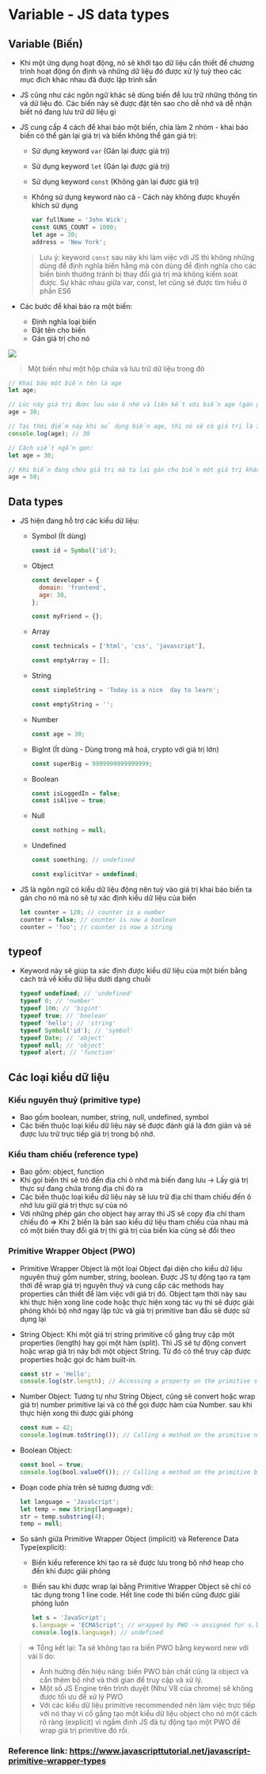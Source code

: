 # Variable - JS data types

## Variable (Biến)

- Khi một ứng dụng hoạt động, nó sẽ khởi tạo dữ liệu cần thiết để chương trình hoạt động ổn định và những dữ liệu đó được xử lý tuỳ theo các mục đích khác nhau đã được lập trình sẵn
- JS cũng như các ngôn ngữ khác sẽ dùng biến để lưu trữ những thông tin và dữ liệu đó. Các biến này sẽ được đặt tên sao cho dễ nhớ và dễ nhận biết nó đang lưu trữ dữ liệu gì
- JS cung cấp 4 cách để khai báo một biến, chia làm 2 nhóm - khai báo biến có thể gán lại giá trị và biến không thể gán giá trị:

  - Sử dụng keyword `var` (Gán lại được giá trị)
  - Sử dụng keyword `let` (Gán lại được giá trị)
  - Sử dụng keyword `const` (Không gán lại được giá trị)
  - Không sử dụng keyword nào cả - Cách này không được khuyến khích sử dụng

    ```js
    var fullName = 'John Wick';
    const GUNS_COUNT = 1000;
    let age = 30;
    address = 'New York';
    ```

  > Lưu ý: keyword `const` sau này khi làm việc với JS thì không những dùng để định nghĩa biến hằng mà còn dùng để định nghĩa cho các biến bình thường tránh bị thay đổi giá trị mà không kiểm soát được. Sự khác nhau giữa var, const, let cũng sẽ được tìm hiểu ở phần ES6

- Các bước để khai báo ra một biến:
  - Định nghĩa loại biến
  - Đặt tên cho biến
  - Gán giá trị cho nó

![](../images/variable.jpeg)

> Một biến như một hộp chứa và lưu trữ dữ liệu trong đó

```js
// Khai báo một biến tên là age
let age;

// Lúc này giá trị được lưu vào ô nhớ và liên kết với biến age (gán giá trị cho biến)
age = 30;

// Tại thời điểm này khi sử dụng biến age, thì nó sẽ có giá trị là 30
console.log(age); // 30

// Cách viết ngắn gọn:
let age = 30;

// Khi biến đang chứa giá trị mà ta lại gán cho biến một giá trị khác, thì nó sẽ xoá giá trị cũ và gán lại giá trị mới cho biến
age = 50;
```

## Data types

- JS hiện đang hỗ trợ các kiểu dữ liệu:

  - Symbol (Ít dùng)

    ```js
    const id = Symbol('id');
    ```

  - Object

    ```js
    const developer = {
      domain: 'frontend',
      age: 30,
    };

    const myFriend = {};
    ```

  - Array

    ```js
    const technicals = ['html', 'css', 'javascript'],

    const emptyArray = [];
    ```

  - String

    ```js
    const simpleString = 'Today is a nice  day to learn';

    const emptyString = '';
    ```

  - Number
    ```js
    const age = 30;
    ```
  - BigInt (Ít dùng - Dùng trong mã hoá, crypto với giá trị lớn)
    ```js
    const superBig = 9999999999999999;
    ```
  - Boolean
    ```js
    const isLoggedIn = false;
    const isAlive = true;
    ```
  - Null
    ```js
    const nothing = null;
    ```
  - Undefined

    ```js
    const something; // undefined

    const explicitVar = undefined;

    ```

- JS là ngôn ngữ có kiểu dữ liệu động nên tuỳ vào giá trị khai báo biến ta gán cho nó mà nó sẽ tự xác định kiểu dữ liệu của biến

  ```js
  let counter = 120; // counter is a number
  counter = false; // counter is now a boolean
  counter = 'foo'; // counter is now a string
  ```

## typeof

- Keyword này sẽ giúp ta xác định được kiểu dữ liệu của một biến bằng cách trả về kiểu dữ liệu dưới dạng chuỗi
  ```js
  typeof undefined; // 'undefined'
  typeof 0; // 'number'
  typeof 10n; // 'bigint'
  typeof true; // 'boolean'
  typeof 'hello'; // 'string'
  typeof Symbol('id'); // 'symbol'
  typeof Date; // 'object'
  typeof null; // 'object'
  typeof alert; // 'function'
  ```

## Các loại kiểu dữ liệu

### Kiểu nguyên thuỷ (primitive type)

- Bao gồm boolean, number, string, null, undefined, symbol
- Các biến thuộc loại kiểu dữ liệu này sẽ được đánh giá là đơn giản và sẽ được lưu trữ trực tiếp giá trị trong bộ nhớ.

### Kiểu tham chiếu (reference type)

- Bao gồm: object, function
- Khi gọi biến thì sẽ trỏ đến địa chỉ ô nhớ mà biến đang lưu -> Lấy giá trị thực sự đang chứa trong địa chỉ đó ra
- Các biến thuộc loại kiểu dữ liệu này sẽ lưu trữ địa chỉ tham chiếu đến ô nhớ lưu giữ giá trị thực sự của nó
- Với những phép gán cho object hay array thì JS sẽ copy địa chỉ tham chiếu đó => Khi 2 biến là bản sao kiểu dữ liệu tham chiếu của nhau mà có một biến thay đổi giá trị thì giá trị của biến kia cũng sẽ đổi theo

### Primitive Wrapper Object (PWO)

- Primitive Wrapper Object là một loại Object đại diện cho kiểu dữ liệu nguyên thuỷ gồm number, string, boolean. Được JS tự động tạo ra tạm thời để wrap giá trị nguyên thuỷ và cung cấp các methods hay properties cần thiết để làm việc với giá trị đó. Object tạm thời này sau khi thực hiện xong line code hoặc thực hiện xong tác vụ thì sẽ được giải phóng khỏi bộ nhớ ngay lập tức và giá trị primitive ban đầu sẽ được sử dụng lại

- String Object: Khi một giá trị string primitive cố gắng truy cập một properties (length) hay gọi một hàm (split). Thì JS sẽ tự động convert hoặc wrap giá trị này bởi một object String. Từ đó có thể truy cập được properties hoặc gọi đc hàm built-in.

  ```js
  const str = 'Hello';
  console.log(str.length); // Accessing a property on the primitive string
  ```

- Number Object: Tương tự như String Object, cũng sẽ convert hoặc wrap giá trị number primitive lại và có thể gọi được hàm của Number. sau khi thực hiện xong thì được giải phóng

  ```js
  const num = 42;
  console.log(num.toString()); // Calling a method on the primitive number
  ```

- Boolean Object:

  ```js
  const bool = true;
  console.log(bool.valueOf()); // Calling a method on the primitive boolean
  ```

- Đoạn code phía trên sẽ tương đương với:

  ```js
  let language = 'JavaScript';
  let temp = new String(language);
  str = temp.substring(4);
  temp = null;
  ```

- So sánh giữa Primitive Wrapper Object (implicit) và Reference Data Type(explicit):

  - Biến kiểu reference khi tạo ra sẽ được lưu trong bộ nhớ heap cho đến khi được giải phóng
  - Biến sau khi được wrap lại bằng Primitive Wrapper Object sẽ chỉ có tác dụng trong 1 line code. Hết line code thì biến cũng được giải phóng luôn

    ```js
    let s = 'JavaScript';
    s.language = 'ECMAScript'; // wrapped by PWO -> assigned for s.language -> and release immediately
    console.log(s.language); // undefined
    ```

> => Tổng kết lại:
> Ta sẽ không tạo ra biến PWO bằng keyword new với vài lí do:
>
> - Ảnh hưởng đến hiệu năng: biến PWO bản chất cũng là object và cần thêm bộ nhớ và thời gian để truy cập và xử lý.
> - Một số JS Engine trên trình duyệt (Như V8 của chrome) sẽ không được tối ưu để xử lý PWO
> - Với các kiểu dữ liệu primitive recommended nên làm việc trực tiếp với nó thay vì cố gắng tạo một kiểu dữ liệu object cho nó một cách rõ ràng (explicit) vì ngầm định JS đã tự động tạo một PWO để wrap giá trị primitive đó rồi.

### Reference link: https://www.javascripttutorial.net/javascript-primitive-wrapper-types
